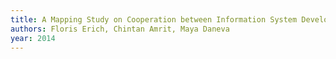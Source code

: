 ```yaml
---
title: A Mapping Study on Cooperation between Information System Development and Operations
authors: Floris Erich, Chintan Amrit, Maya Daneva
year: 2014
---
```



